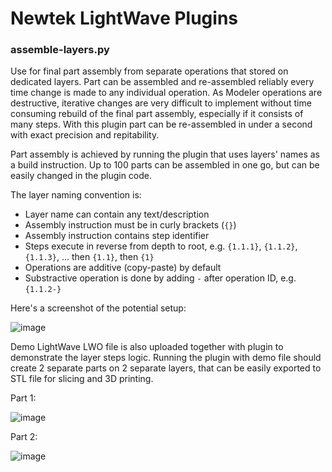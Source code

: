 # Newtek LightWave Plugins

### assemble-layers.py
Use for final part assembly from separate operations that stored on dedicated layers. Part can be assembled and re-assembled reliably every time change is made to any individual operation. As Modeler operations are destructive, iterative changes are very difficult to implement without time consuming rebuild of the final part assembly, especially if it consists of many steps. With this plugin part can be re-assembled in under a second with exact precision and repitability.

Part assembly is achieved by running the plugin that uses layers' names as a build instruction. Up to 100 parts can be assembled in one go, but can be easily changed in the plugin code.

The layer naming convention is:
* Layer name can contain any text/description
* Assembly instruction must be in curly brackets (`{}`)
* Assembly instruction contains step identifier
* Steps execute in reverse from depth to root, e.g. `{1.1.1}`, `{1.1.2}`, `{1.1.3}`, ... then `{1.1}`, then `{1}`
* Operations are additive (copy-paste) by default
* Substractive operation is done by adding `-` after operation ID, e.g. `{1.1.2-}`

Here's a screenshot of the potential setup:

![image](https://github.com/user-attachments/assets/e4886b81-af52-4eef-90ba-85bb6a32ac73)

Demo LightWave LWO file is also uploaded together with plugin to demonstrate the layer steps logic. Running the plugin with demo file should create 2 separate parts on 2 separate layers, that can be easily exported to STL file for slicing and 3D printing.

Part 1:

![image](https://github.com/user-attachments/assets/f5efed46-7626-4e6a-b514-cacf824d0893)

Part 2:

![image](https://github.com/user-attachments/assets/16cd30cd-0703-450e-be28-1f35e4b7bc04)
